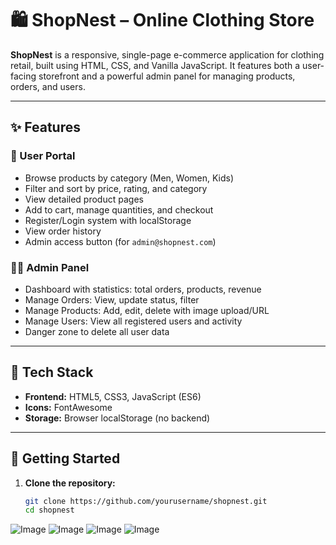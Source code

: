# 🛍️ ShopNest – Online Clothing Store

**ShopNest** is a responsive, single-page e-commerce application for clothing retail, built using HTML, CSS, and Vanilla JavaScript. It features both a user-facing storefront and a powerful admin panel for managing products, orders, and users.

---

## ✨ Features

### 🛒 User Portal
- Browse products by category (Men, Women, Kids)
- Filter and sort by price, rating, and category
- View detailed product pages
- Add to cart, manage quantities, and checkout
- Register/Login system with localStorage
- View order history
- Admin access button (for `admin@shopnest.com`)

### 🧑‍💼 Admin Panel
- Dashboard with statistics: total orders, products, revenue
- Manage Orders: View, update status, filter
- Manage Products: Add, edit, delete with image upload/URL
- Manage Users: View all registered users and activity
- Danger zone to delete all user data

---

## 🔧 Tech Stack

- **Frontend:** HTML5, CSS3, JavaScript (ES6)
- **Icons:** FontAwesome
- **Storage:** Browser localStorage (no backend)

---

## 🚀 Getting Started

1. **Clone the repository:**
   ```bash
   git clone https://github.com/yourusername/shopnest.git
   cd shopnest


![Image](https://github.com/user-attachments/assets/4be4d2f7-4545-4c3c-bc9f-a89f459fc58b)
![Image](https://github.com/user-attachments/assets/c3dc8661-7981-440e-bc29-c9f24a42ca4b)
![Image](https://github.com/user-attachments/assets/82eab034-503e-49f5-b229-89e57ba03338)
![Image](https://github.com/user-attachments/assets/3e17f604-8287-4630-9b37-2beaf7ae6f00)
